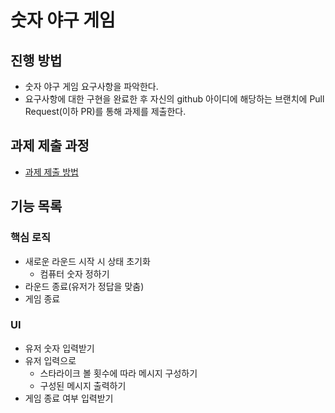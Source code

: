 # 숫자 야구 게임
## 진행 방법
* 숫자 야구 게임 요구사항을 파악한다.
* 요구사항에 대한 구현을 완료한 후 자신의 github 아이디에 해당하는 브랜치에 Pull Request(이하 PR)를 통해 과제를 제출한다.

## 과제 제출 과정
* [과제 제출 방법](https://github.com/next-step/nextstep-docs/tree/master/precourse)

## 기능 목록
### 핵심 로직
- 새로운 라운드 시작 시 상태 초기화
    - 컴퓨터 숫자 정하기
- 라운드 종료(유저가 정답을 맞춤)
- 게임 종료

### UI
- 유저 숫자 입력받기
- 유저 입력으로
    - 스타라이크 볼 횟수에 따라 메시지 구성하기
    - 구성된 메시지 출력하기
- 게임 종료 여부 입력받기

